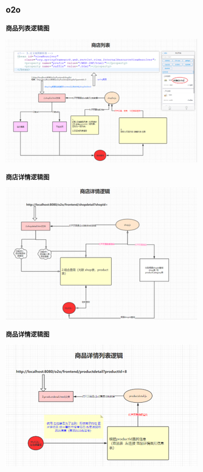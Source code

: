 ## o2o

### 商品列表逻辑图
![Image text](https://github.com/25Dong/o2o/blob/master/userGuide/shoplist.png)
### 商店详情逻辑图 
![Image text](https://github.com/25Dong/o2o/blob/master/userGuide/shopdetail.png)
### 商品详情逻辑图
![Image text](https://github.com/25Dong/o2o/blob/master/userGuide/productList.png)
